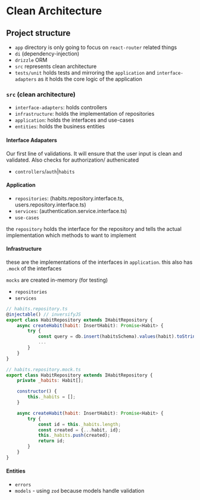 # Clean Architecture

## Project structure

- `app` directory is only going to focus on `react-router` related things
- `di` (dependency-injection)
- `drizzle` ORM
- `src` represents clean architecture
- `tests/unit` holds tests and mirroring the `application` and `interface-adapters` as it holds the core logic of the application

### `src` (clean architecture)

- `interface-adapters`: holds controllers
- `infrastructure`: holds the implementation of repositories
- `application`: holds the interfaces and use-cases
- `entities`: holds the business entities

#### Interface Adapaters

Our first line of validations. It will ensure that the user input is clean and validated.
Also checks for authorization/ authenicated

- `controllers`/`auth`|`habits`


#### Application

- `repositories`: (habits.repository.interface.ts, users.repository.interface.ts)
- `services`: (authentication.service.interface.ts)
- `use-cases`

the `repository` holds the interface for the repository and tells the actual implementation which methods to want to implement

#### Infrastructure

these are the implementations of the interfaces in `application`.
this also has `.mock` of the interfaces

`mocks` are created in-memory (for testing)

- `repositories`
- `services`

```js
// habits.repository.ts
@injectable() // inversifyJS
export class HabitRepository extends IHabitRepository {
    async createHabit(habit: InsertHabit): Promise<Habit> {
        try {
            const query = db.insert(habitsSchema).values(habit).toString();
            ...
        }
    }
}
```

```js
// habits.repository.mock.ts
export class HabitRepository extends IHabitRepository {
    private _habits: Habit[];

    constructor() {
        this._habits = [];
    }

    async createHabit(habit: InsertHabit): Promise<Habit> {
        try {
            const id = this._habits.length;
            const created = {...habit, id};
            this._habits.push(created);
            return id;
        }
    }
}
```

#### Entities

- `errors`
- `models` - using `zod` because models handle validation
